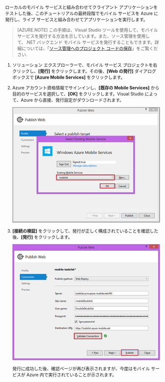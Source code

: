 

ローカルのモバイル サービスと組み合わせてクライアント アプリケーションをテストした後、このチュートリアルの最終段階でモバイル サービスを Azure に発行し、ライブ サービスと組み合わせてアプリケーションを実行します。

>[AZURE.NOTE] この手順は、Visual Studio ツールを使用して、モバイル サービスを発行する方法を示しています。また、ソース管理を使用して、.NET バックエンド モバイル サービスを発行することもできます。詳細については、「[ソース管理へのプロジェクト コードの保存](../articles/mobile-services-dotnet-backend-store-code-source-control.md)」をご覧ください.

1. ソリューション エクスプローラーで、モバイル サービス プロジェクトを右クリックし、**[発行]** をクリックします。その後、**[Web の発行]** ダイアログ ボックスで **[Azure Mobile Services]** をクリックします。

2. Azure アカウント資格情報でサインインし、**[既存の Mobile Services]** から目的のサービスを選択して、**[OK]** をクリックします。Visual Studio によって、Azure から直接、発行設定がダウンロードされます。

	![](./media/mobile-services-dotnet-backend-publish-service/mobile-quickstart-publish-select-service.png)

3. **[接続の検証]** をクリックして、発行が正しく構成されていることを確認した後、**[発行]** をクリックします。

	![](./media/mobile-services-dotnet-backend-publish-service/mobile-quickstart-publish-2.png)

	発行に成功した後、確認ページが再び表示されますが、今度はモバイル サービスが Azure 内で実行されていることが示されます。

<!--HONumber=49-->